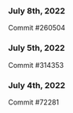 ### July 8th, 2022

Commit #260504

### July 5th, 2022

Commit #314353


### July 4th, 2022

Commit #72281
